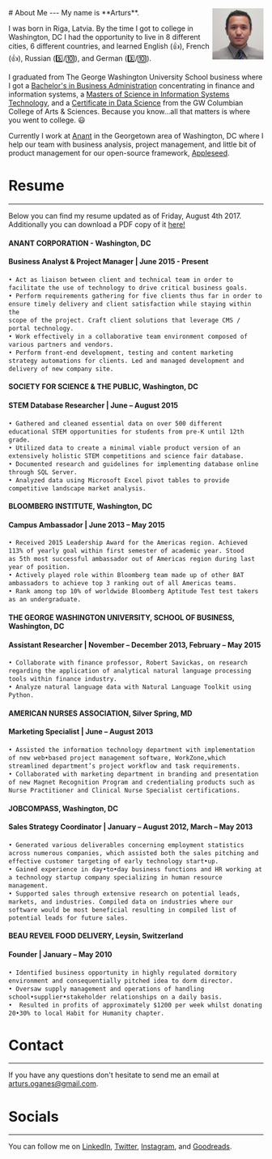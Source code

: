
<link rel="shortcut icon" type="image/png" href="/favicon.png">

<img alt="hi!" class="img-circle" align="right" src="/arturs.jpg" width="20%" margin="15px">
# About Me 
---
My name is **Arturs**. 

I was born in Riga, Latvia. By the time I got to college in Washington, DC I had the opportunity to live in 8 different cities, 6 different countries, and learned English (:thumbsup:), French (:thumbsup:), Russian (:five:/:keycap_ten:), and German (:three:/:keycap_ten:).

<!--<iframe width="100%" height="300" src="https://www.google.com/maps/embed?pb=!1m18!1m12!1m3!1d278360.92585341353!2d23.850081744067825!3d56.97116141078604!2m3!1f0!2f0!3f0!3m2!1i1024!2i768!4f13.1!3m3!1m2!1s0x46eecfb0e5073ded%3A0x400cfcd68f2fe30!2sRiga%2C+Latvia!5e0!3m2!1sen!2sus!4v1501877805075" frameborder="0" allowfullscreen  align="center"></iframe>-->

I graduated from The George Washington University School business where I got a [Bachelor's in Business Administration](https://business.gwu.edu/academics/programs/undergraduate/bba) concentrating in finance and information systems, a [Masters of Science in Information Systems Technology](https://business.gwu.edu/academics/programs/specialized-masters/msist), and a [Certificate in Data Science](https://datasci.columbian.gwu.edu/) from the GW Columbian College of Arts & Sciences. Because you know...all that matters is where you went to college. :smiley:

Currently I work at <a href="www.anant.us" target="_blank">Anant</a> in the Georgetown area of Washington, DC where I help our team with business analysis, project management, and little bit of product management for our open-source framework, <a href="https://github.com/Appleseed" target="_blank">Appleseed</a>.


# Resume
---
Below you can find my resume updated as of Friday, August 4th 2017. Additionally you can download a PDF copy of it <a href="Arturs.Oganesyan-Peel.CV.03.20.2017.pdf" target="_blank">here!</a>


#### ANANT CORPORATION - Washington, DC
#### Business Analyst & Project Manager   |   June 2015 - Present
```
• Act as liaison between client and technical team in order to facilitate the use of technology to drive critical business goals.
• Perform requirements gathering for five clients thus far in order to ensure timely delivery and client satisfaction while staying within the
scope of the project. Craft client solutions that leverage CMS / portal technology.
• Work effectively in a collaborative team environment composed of various partners and vendors.
• Perform front-end development, testing and content marketing strategy automations for clients. Led and managed development and delivery of new company site.
```

#### SOCIETY FOR SCIENCE & THE PUBLIC, Washington, DC 
#### STEM Database Researcher   |   June – August 2015
```
• Gathered and cleaned essential data on over 500 different educational STEM opportunities for students from pre-K until 12th grade.
• Utilized data to create a minimal viable product version of an extensively holistic STEM competitions and science fair database.
• Documented research and guidelines for implementing database online through SQL Server.
• Analyzed data using Microsoft Excel pivot tables to provide competitive landscape market analysis.
```

#### BLOOMBERG INSTITUTE, Washington, DC 
#### Campus Ambassador   |   June 2013 – May 2015
```
• Received 2015 Leadership Award for the Americas region. Achieved 113% of yearly goal within first semester of academic year. Stood
as 5th most successful ambassador out of Americas region during last year of position.
• Actively played role within Bloomberg team made up of other BAT ambassadors to achieve top 3 ranking out of all Americas teams.
• Rank among top 10% of worldwide Bloomberg Aptitude Test test takers as an undergraduate.
```

#### THE GEORGE WASHINGTON UNIVERSITY, SCHOOL OF BUSINESS, Washington, DC 
#### Assistant Researcher   |   November – December 2013, February – May 2015
```
• Collaborate with finance professor, Robert Savickas, on research regarding the application of analytical natural language processing tools within finance industry. 
• Analyze natural language data with Natural Language Toolkit using Python.
```

#### AMERICAN NURSES ASSOCIATION, Silver Spring, MD
#### Marketing Specialist   |   June – August 2013
```
• Assisted the information technology department with implementation of new web•based project management software, WorkZone,which streamlined department’s project workflow and task requirements.
• Collaborated with marketing department in branding and presentation of new Magnet Recognition Program and credentialing products such as Nurse Practitioner and Clinical Nurse Specialist certifications.
```

#### JOBCOMPASS, Washington, DC 
#### Sales Strategy Coordinator   |   January – August 2012, March – May 2013
```
• Generated various deliverables concerning employment statistics across numerous companies, which assisted both the sales pitching and effective customer targeting of early technology start•up.
• Gained experience in day•to•day business functions and HR working at a technology startup company specializing in human resource management.
• Supported sales through extensive research on potential leads, markets, and industries. Compiled data on industries where our software would be most beneficial resulting in compiled list of potential leads for future sales.
```

#### BEAU REVEIL FOOD DELIVERY, Leysin, Switzerland
#### Founder   |   January – May 2010
```
• Identified business opportunity in highly regulated dormitory environment and consequentially pitched idea to dorm director.
• Oversaw supply management and operations of handling school•supplier•stakeholder relationships on a daily basis.
•  Resulted in profits of approximately $1200 per week whilst donating 20•30% to local Habit for Humanity chapter.
 ```

# Contact
---
If you have any questions don't hesitate to send me an email at [arturs.oganes@gmail.com](mailto:arturs.oganes@gmail.com).

# Socials
---
You can follow me on <a href="https://www.linkedin.com/in/arturso/?locale=en_US" target="_blank">LinkedIn</a>, <a href="https://twitter.com/_AOG" target="_blank">Twitter</a>, <a href="https://www.instagram.com/le_roi_arturs/" target="_blank">Instagram</a>, and <a href="https://www.goodreads.com/user/show/6442888-arturs" target="_blank">Goodreads</a>.
